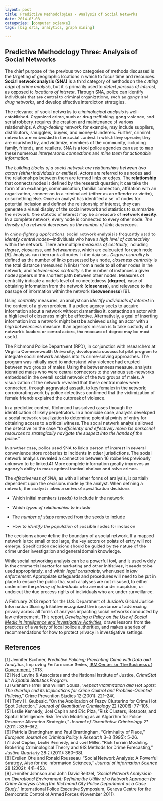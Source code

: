 ```yaml
---
layout: post
title: Predictive Methodologies - Analysis of Social Networks
date: 2014-03-08
categories: [computer science]
tags: [big data, analytics, graph mining]

---
```


Predictive Methodology Three: Analysis of Social Networks
---
The chief purpose of the previous two categories of methods discussed is the targeting of geographic locations in which to focus time and resources. **Social network analysis (SNA)** is a third category of methods on the *cutting edge of crime analysis*, but it is primarily used to *detect persons of interest*, as opposed to *locations of interest*. Through SNA, police can identify individuals that are central to criminal organizations, such as *gangs* and *drug networks*, and develop effective interdiction strategies.
The relevance of social networks to *criminological analysis* is well-established. Organized crime, such as drug trafficking, gang violence, and serial robbery, requires the creation and maintenance of various relationships. A *drug-dealing network*, for example, may include suppliers, distributors, smugglers, buyers, and money-launderers. Further, criminal networks are embedded in the social context in which they operate; they are nourished by, and victimize, members of the community, including family, friends, and retailers. SNA is a tool police agencies can use to map these numerous *interpersonal connections* and *mine them* for *actionable information*.
*The building blocks of a social network are relationships between two actors (either individuals or entities)*. Actors are referred to as nodes and the relationships between them are termed links or edges. The **relationship** that connects nodes is defined by the research question; it can take the form of an exchange, communication, familial connection, affiliation with an organization, connection to a criminal act (either as an offender or victim), or something else. Once an analyst has identified a set of nodes for potential inclusion and defined the relationship of interest, they can generate a visual display of the social network and statistics to summarize the network. One statistic of interest may be a measure of **network density**. In a complete network, every node is connected to every other node. *The density of a network decreases as the number of links decreases*.
In *crime-fighting applications*, social network analysis is frequently used to *identify central nodes*—individuals who have a *high level of connectivity* within the network. There are multiple *measures of centrality*, including *degree*, *closeness*, and *betweenness*, which are calculated for each node [8]. Analysts can then rank all nodes in the data set. *Degree centrality* is defined as the number of links possessed by a node, *closeness centrality* is the total distance (measured in links) from a node to all other nodes in the network, and *betweenness centrality* is the number of instances a given node appears in the shortest path between other nodes. Measures of centrality indicate a node’s level of connectedness (**degree**), ease of obtaining information from the network (**closeness**), and relevance to the passage of information within the network (**betweenness**) [9].
Using *centrality* measures, an analyst can i*dentify individuals of interest* in the context of a given problem. If a police agency seeks to acquire information about a network without dismantling it, contacting an actor with a high level of closeness might be effective. Alternatively, a goal of inserting information into a network might best be achieved using an actor with a *high betweenness* measure. If an agency’s mission is to take custody of a network’s leaders or central actors, the measure of degree may be most useful.
The Richmond Police Department (RPD), in conjunction with researchers at Virginia Commonwealth University, developed a successful pilot program to integrate social network analysis into its crime-solving approaches. The program was initially used to understand why violence had erupted between two groups of males. Using the betweenness measure, analysts identified males who were central connectors to the various sub-networks embedded in the overall social network of the two groups of males. A visualization of the network revealed that these central males were connected, through aggravated assault, to key females in the network; corroborating work by police detectives confirmed that the victimization of female friends explained the outbreak of violence.
In a predictive context, Richmond has solved cases through the identification of likely perpetrators. In a homicide case, analysts developed a social network visualization to determine potential points of entry for obtaining access to a critical witness. The social network analysis allowed the detective on the case “*to efficiently and effectively move his personnel resources to strategically navigate the suspect into the hands of the police.*”
In another case, police used SNA to link a person of interest in several convenience store robberies to incidents in other jurisdictions. The social network analysis revealed a connection between 16 robberies previously unknown to be linked.41 More complete information greatly improves an agency’s ability to make optimal tactical choices and solve crimes.
The *effectiveness of SNA*, as with all other forms of analysis, is partially dependent upon the decisions made by the analyst. When defining a network, the analyst makes a series of specification decisions:
* Which initial members (*seeds*) to include in the network
* Which *types of relationships* to include
* The *number of steps* removed from the seeds to include
* How to *identify the population* of possible nodes for inclusion
The decisions above define the boundary of a social network. If a mapped network is too small or too large, the key actors or points of entry will not emerge. Specification decisions should be guided by the nature of the crime under investigation and general domain knowledge.
While social networking analysis can be a powerful tool, and is used widely in the commercial sector for marketing and other initiatives, it needs to be used appropriately, and within *legal constraints*, when used in *law enforcement*. Appropriate safeguards and procedures will need to be put in place to ensure the public that such analyses are not misused, to either undermine the *privacy of individuals* who are not under suspicion, or undercut the due process rights of individuals who are under surveillance.
A February 2013 report for the U.S. Department of Justice’s Global Justice Information Sharing Initiative recognized the importance of addressing privacy across all forms of analysis impacting social networks conducted by law enforcement. This report, [*Developing a Policy on the Use of Social Media in Intelligence and Investigative Activities*](http://it.ojp.gov/docdownloader.aspx%3Fddid=1826), draws lessons from the practices of a variety of local police authorities, and makes a series of recommendations for how to protect privacy in investigative settings.References
---
[1] Jennifer Bachner, *Predictive Policing; Preventing Crime with Data and Analytics*, Improving Performance Series, [IBM Center for The Business of Government](http://www.businessofgovernment.org), 2013.  
[2] Ned Levine & Associates and the National Institute of Justice, *CrimeStat III: A Spatial Statistics Program*.  
[3] Graham Farrell and William Sousa, “*Repeat Victimization and Hot Spots: The Overlap and its Implications for Crime Control andProblem-Oriented Policing*,” Crime Prevention Studies 12 (2001): 221–240.  
[4] Tony H. Grubesic, “On the Application of Fuzzy Clustering for Crime Hot Spot Detection,” *Journal of Quantitative Criminology* 22 (2006): 77–105.  
[5] Leslie Kennedy, Joel Caplan and Eric Piza, “Risk Clusters, Hotspots, and Spatial Intelligence: Risk Terrain Modeling as an Algorithm for Police Resource Allocation Strategies,” *Journal of Quantitative Criminology* 27 (2011): 339–362.  
[6] Patricia Brantingham and Paul Brantingham, “Criminality of Place,” *European Journal on Criminal Policy & Research* 3–3 (1995): 5–26.  
[7] Joel Caplan, Leslie Kennedy, and Joel Miller, “Risk Terrain Modeling: Brokering Criminological Theory and GIS Methods for Crime Forecasting,” *Justice Quarterly* 28:2 (2011): 360–381.  
[8] Evelien Otte and Ronald Rousseau, “Social Network Analysis: A Powerful Strategy, Also for the Information Sciences,” *Journal of Information Science* 28 (2002): 441–453.  
[9] Jennifer Johnson and John David Reitzel, “*Social Network Analysis in an Operational Environment: Defining the Utility of a Network Approach for Crime Analysis Using the Richmond City Police Department as a Case Study*,” International Police Executive Symposium, Geneva Centre for the Democratic Control of Armed Forces (November 2011).